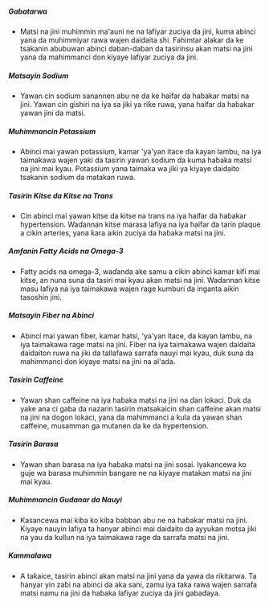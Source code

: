 ##### Gabatarwa
* Matsi na jini muhimmin ma'auni ne na lafiyar zuciya da jini, kuma abinci yana da muhimmiyar rawa wajen daidaita shi. Fahimtar alaƙar da ke tsakanin abubuwan abinci daban-daban da tasirinsu akan matsi na jini yana da mahimmanci don kiyaye lafiyar zuciya da jini.

##### Matsayin Sodium
* Yawan cin sodium sanannen abu ne da ke haifar da haɓakar matsi na jini. Yawan cin gishiri na iya sa jiki ya riƙe ruwa, yana haifar da haɓakar yawan jini da matsi.

##### Muhimmancin Potassium
* Abinci mai yawan potassium, kamar 'ya'yan itace da kayan lambu, na iya taimakawa wajen yaki da tasirin yawan sodium da kuma haɓaka matsi na jini mai kyau. Potassium yana taimaka wa jiki ya kiyaye daidaito tsakanin sodium da matakan ruwa.

##### Tasirin Kitse da Kitse na Trans
* Cin abinci mai yawan kitse da kitse na trans na iya haifar da haɓakar hypertension. Waɗannan kitse marasa lafiya na iya haifar da tarin plaque a cikin arteries, yana ƙara aikin zuciya da haɓaka matsi na jini.

##### Amfanin Fatty Acids na Omega-3
* Fatty acids na omega-3, waɗanda ake samu a cikin abinci kamar kifi mai kitse, an nuna suna da tasiri mai kyau akan matsi na jini. Waɗannan kitse masu lafiya na iya taimakawa wajen rage kumburi da inganta aikin tasoshin jini.

##### Matsayin Fiber na Abinci
* Abinci mai yawan fiber, kamar hatsi, 'ya'yan itace, da kayan lambu, na iya taimakawa rage matsi na jini. Fiber na iya taimakawa wajen daidaita daidaiton ruwa na jiki da tallafawa sarrafa nauyi mai kyau, duk suna da mahimmanci don kiyaye matsi na jini na al'ada.

##### Tasirin Caffeine
* Yawan shan caffeine na iya haɓaka matsi na jini na ɗan lokaci. Duk da yake ana ci gaba da nazarin tasirin matsakaicin shan caffeine akan matsi na jini na dogon lokaci, yana da mahimmanci a kula da yawan shan caffeine, musamman ga mutanen da ke da hypertension.

##### Tasirin Barasa
* Yawan shan barasa na iya haɓaka matsi na jini sosai. Iyakancewa ko guje wa barasa muhimmin bangare ne na kiyaye matakan matsi na jini mai kyau.

##### Muhimmancin Gudanar da Nauyi
* Kasancewa mai kiba ko kiba babban abu ne na haɓakar matsi na jini. Kiyaye nauyin lafiya ta hanyar abinci mai daidaito da ayyukan motsa jiki na yau da kullun na iya taimakawa rage da sarrafa matsi na jini.

##### Kammalawa
* A taƙaice, tasirin abinci akan matsi na jini yana da yawa da rikitarwa. Ta hanyar yin zaɓi na abinci da aka sani, zamu iya taka rawa wajen sarrafa matsi namu na jini da haɓaka lafiyar zuciya da jini gabaɗaya.